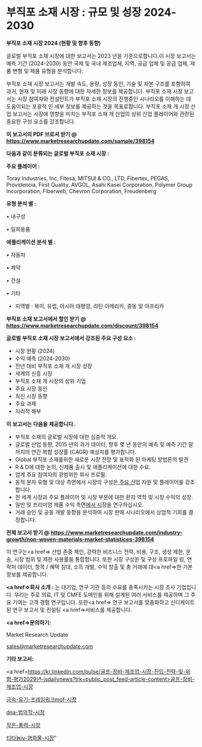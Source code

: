 # 부직포 소재 시장 : 규모 및 성장 2024-2030

<strong>부직포 소재 시장 2024 (현황 및 향후 동향)</strong>

글로벌 부직포 소재 시장에 대한 보고서는 2023 년을 기준으로합니다.이 시장 보고서는 예측 기간 (2024-2030) 동안 국제 및 국내 제조업체, 지역, 공급 업체 및 공급 업체, 제품 변형 및 제품 유형을 분석합니다.

부직포 소재 시장 보고서는 개발 속도, 용량, 성장 동인, 기술 및 자본 구조를 포함하여 과거, 현재 및 미래 시장 동향에 대한 자세한 정보를 제공합니다. 부직포 소재 시장 보고서는 시장 참여자와 컨설턴트가 부직포 소재 시장의 진행중인 시나리오를 이해하는 데 도움이되는 포괄적 인 세부 정보를 제공하는 것을 목표로합니다. 부직포 소재 개 시장 산업 보고서는 시장에 영향을 미치는 부직포 소재 개 산업의 상위 산업 플레이어와 관련된 중요한 구성 요소를 강조합니다.



<strong>이 보고서의 PDF 브로셔 받기 @ <a href=https://www.marketresearchupdate.com/sample/398154>https://www.marketresearchupdate.com/sample/398154</a></strong>



<strong>다음과 같이 분류되는 글로벌 부직포 소재 시장 :</strong>



<strong>주요 플레이어 :</strong>

Toray Industries, Inc, Fitesa, MITSUI & CO., LTD, Fibertex, PEGAS, Providencia, First Quality, AVGOL, Asahi Kasei Corporation, Polymer Group Incorporation, Fiberweb, Chevron Corporation, Freudenberg



<strong>유형 분석 별 :</strong>

• 내구성

• 일회용품



<strong>애플리케이션 분석 별 :</strong>

• 자동차

• 제약

• 건설

• 기타

<ul>
  <li>지역별 : 북미, 유럽, 아시아 태평양, 라틴 아메리카, 중동 및 아프리카</li>
</ul>


<strong>부직포 소재 보고서에서 할인 받기 @ <a href=https://www.marketresearchupdate.com/discount/398154>https://www.marketresearchupdate.com/discount/398154</a></strong>



<strong>글로벌 부직포 소재 시장 보고서에서 강조된 주요 구성 요소 :</strong>
<ul>
  <li>시장 현황 (2024)</li>
  <li>수익 예측 (2024-2030)</li>
  <li>전년 대비 부직포 소재 개 시장 성장</li>
  <li>세계의 신흥 시장</li>
  <li>부직포 소재 개 시장의 상위 기업</li>
  <li>주요 시장 동인</li>
  <li>최신 시장 동향</li>
  <li>주요 과제</li>
  <li>지리적 해부</li>
</ul>


<strong>이 보고서는 다음을 제공합니다.</strong>
<ul>
  <li>부직포 소재의 글로벌 시장에 대한 심층적 개요.</li>
  <li>글로벌 산업 동향, 2015 년의 과거 데이터, 향후 몇 년 동안의 예측 및 예측 기간 말까지의 연간 복합 성장률 (CAGR) 예상치를 평가합니다.</li>
  <li>Global 부직포 소재를위한 새로운 시장 전망 및 표적화 된 마케팅 방법론의 발견</li>
  <li>R &amp; D에 대한 논의, 신제품 출시 및 애플리케이션에 대한 수요.</li>
  <li>업계 주요 참여자의 광범위한 회사 프로필.</li>
  <li>동적 분자 유형 및 대상 측면에서 시장의 구성은<a href=> 주요 산</a>업 자원 및 플레이어를 강조합니다.</li>
  <li>전 세계 시장과 주요 플레이어 및 시장 부문에 대한 환자 역학 및 시장 수익의 성장.</li>
  <li>일반 및 프리미엄 제품 수익 측면<a href=>에서 시</a>장을 연구하십시오.</li>
  <li>거래 승인 및 공동 개발 동향을 분석하여 시장 판매 시나리오에서 상업적 기회를 결정합니다.</li>
</ul>



<strong>전체 보고서 받기 @ <a href=https://www.marketresearchupdate.com/industry-growth/non-woven-materials-market-statistices-398154>https://www.marketresearchupdate.com/industry-growth/non-woven-materials-market-statistices-398154</a></strong>

이 연구는<a href=> 산업 존중</a> 체인, 강력한 비즈니스 전략, 비용, 구조, 생성 제한, 운송, 시장 범위 및 제한 사용률을 통합합니다. 또한 시장 구성원 및 구성 프로파일 링, 연락처 데이터, 항목 / 혜택 침대, 소득 개발, 수익 창출 및 총 거래에 대<a href=>한 기본 </a>정보를 제공합니다.



<strong><a href=>회사 소</a>개 :</strong>
는 대기업, 연구 기관 등의 수요를 충족시키는 시장 조사 기업입니다. 우리는 주로 의료, IT 및 CMFE 도메인을 위해 설계된 여러 서비스를 제공하며 그 주요 기여는 고객 경험 연구입니다. 또한<a href=> 연구 보</a>고서를 맞춤화하고 신디케이트 된 연구 보고서 및 컨설팅 <a href=>서비스</a>를 제공합니다.



<strong><a href=>문의하기:</a></strong>

Market Research Update

sales@marketresearchupdate.com



<strong>기타 보고서:</strong>

<a href=https://kr.linkedin.com/pulse/골프-장비-제조업-시장-진입-전략-및-위험-평가2029년-isdailynews?trk=public_post_feed-article-content>골프-장비-제조업-시장</a>

<a href=https://www.linkedin.com/pulse/금속-유기-프레임워크mof-시장-규모-및-성장-2023-market-matrix-musings-analysis/>금속-유기-프레임워크mof-시장</a>

<a href=https://www.linkedin.com/pulse/dna-법의학-시장-규모-및-성장-2023-survey-savvy-insights-360-analysis-s0fnf/>dna-법의학-시장</a>

<a href=https://www.linkedin.com/pulse/작은-풍력-시장-현재-및-미래-성장-2029-trendsetters-talk-360-analysis-228nf/>작은-풍력-시장</a>

<a href=https://www.linkedin.com/pulse/티타늄iv-염화물-시장-동향-및-성장-전망-data-dive-diaries-24-analysis-le7vf/>티타늄iv-염화물-시장</a>"
